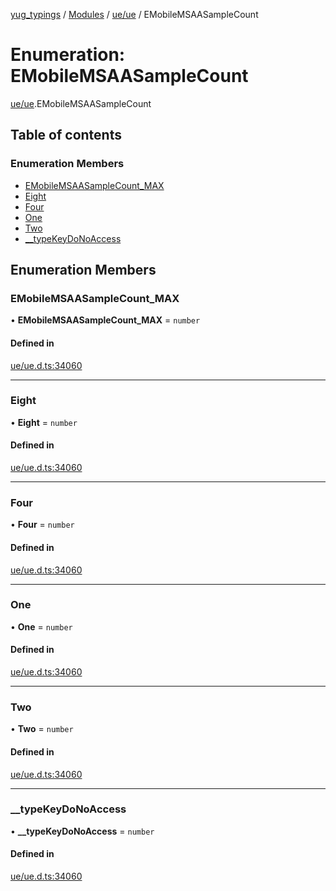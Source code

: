 [yug_typings](../README.md) / [Modules](../modules.md) / [ue/ue](../modules/ue_ue.md) / EMobileMSAASampleCount

# Enumeration: EMobileMSAASampleCount

[ue/ue](../modules/ue_ue.md).EMobileMSAASampleCount

## Table of contents

### Enumeration Members

- [EMobileMSAASampleCount\_MAX](ue_ue.EMobileMSAASampleCount.md#emobilemsaasamplecount_max)
- [Eight](ue_ue.EMobileMSAASampleCount.md#eight)
- [Four](ue_ue.EMobileMSAASampleCount.md#four)
- [One](ue_ue.EMobileMSAASampleCount.md#one)
- [Two](ue_ue.EMobileMSAASampleCount.md#two)
- [\_\_typeKeyDoNoAccess](ue_ue.EMobileMSAASampleCount.md#__typekeydonoaccess)

## Enumeration Members

### EMobileMSAASampleCount\_MAX

• **EMobileMSAASampleCount\_MAX** = `number`

#### Defined in

[ue/ue.d.ts:34060](https://github.com/YugMetaverse/yug_typings/blob/25cad34/ue/ue.d.ts#L34060)

___

### Eight

• **Eight** = `number`

#### Defined in

[ue/ue.d.ts:34060](https://github.com/YugMetaverse/yug_typings/blob/25cad34/ue/ue.d.ts#L34060)

___

### Four

• **Four** = `number`

#### Defined in

[ue/ue.d.ts:34060](https://github.com/YugMetaverse/yug_typings/blob/25cad34/ue/ue.d.ts#L34060)

___

### One

• **One** = `number`

#### Defined in

[ue/ue.d.ts:34060](https://github.com/YugMetaverse/yug_typings/blob/25cad34/ue/ue.d.ts#L34060)

___

### Two

• **Two** = `number`

#### Defined in

[ue/ue.d.ts:34060](https://github.com/YugMetaverse/yug_typings/blob/25cad34/ue/ue.d.ts#L34060)

___

### \_\_typeKeyDoNoAccess

• **\_\_typeKeyDoNoAccess** = `number`

#### Defined in

[ue/ue.d.ts:34060](https://github.com/YugMetaverse/yug_typings/blob/25cad34/ue/ue.d.ts#L34060)
